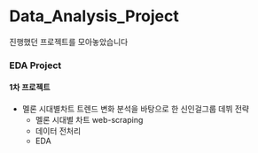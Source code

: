 # Data_Analysis_Project
진행했던 프로젝트를 모아놓았습니다
### EDA Project
#### 1차 프로젝트
* 멜론 시대별차트 트렌드 변화 분석을 바탕으로 한 신인걸그룹 데뷔 전략
  * 멜론 시대별 차트 web-scraping
  * 데이터 전처리
  * EDA 

